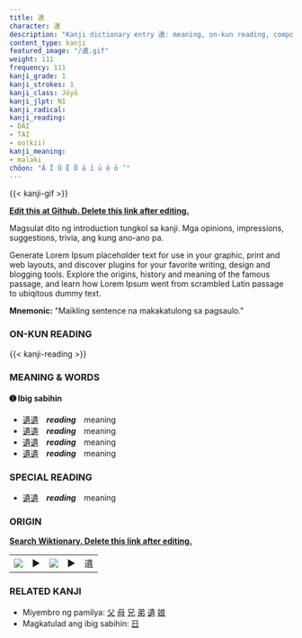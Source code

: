 ```yaml
---
title: 遺
character: 遺
description: "Kanji dictionary entry 遺: meaning, on-kun reading, compounds, origin, related kanji"
content_type: kanji
featured_image: "/遺.gif"
weight: 111
frequency: 111
kanji_grade: 1
kanji_strokes: 1
kanji_class: Jōyō
kanji_jlpt: N1
kanji_radical: 
kanji_reading: 
- DAI
- TAI
- oo(kii)
kanji_meaning:
- malaki
chōon: "Ā Ī Ū Ē Ō ā ī ū ē ō ’"
---
```

[//]: # (Don't edit the line below. Kanji animated GIF code is automatically generated.)
{{< kanji-gif >}}

[//]: # (Edit below this line.)

**[Edit this at Github. Delete this link after editing.](https://github.com/tim0g/tim/tree/main/content/kanji/遺/index.md)**

Magsulat dito ng introduction tungkol sa kanji. Mga opinions, impressions, suggestions, trivia, ang kung ano-ano pa.

Generate Lorem Ipsum placeholder text for use in your graphic, print and web layouts, and discover plugins for your favorite writing, design and blogging tools. Explore the origins, history and meaning of the famous passage, and learn how Lorem Ipsum went from scrambled Latin passage to ubiqitous dummy text.
 
**Mnemonic:** "Maikling sentence na makakatulong sa pagsaulo."

### ON-KUN READING

[//]: # (Don't edit the line below. ON-KUN READING code is automatically generated.)
{{< kanji-reading >}}

### MEANING & WORDS

#### ➊ **Ibig sabihin**
  - [遺](../遺)[遺](../遺)　***reading***　meaning
  - [遺](../遺)[遺](../遺)　***reading***　meaning
  - [遺](../遺)[遺](../遺)　***reading***　meaning
  - [遺](../遺)[遺](../遺)　***reading***　meaning

### SPECIAL READING
  - [遺](../遺)[遺](../遺)　***reading***　meaning

### ORIGIN

**[Search Wiktionary. Delete this link after editing.](https://wiktionary.org/wiki/遺)**
<table class="kanji-table"><tr><td>
<img src="60px-遺-bronze.svg.png">
</td><td>▶</td><td>
<img src="60px-遺-oracle.svg.png">
</td><td>▶</td>
<td class="kanji-origin">遺</td>
</tr></table>

### RELATED KANJI
- Miyembro ng pamilya: [父](../父) [母](../母) [兄](../兄) [弟](../弟) [遺](../遺) [娘](../娘)
- Magkatulad ang ibig sabihin: [日](../日)
